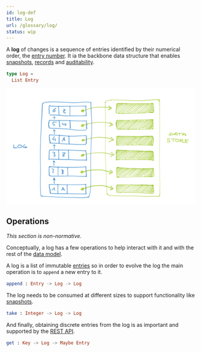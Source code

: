 ```yaml
---
id: log-def
title: Log
url: /glossary/log/
status: wip
---
```


A **log** of changes is a sequence of entries identified by
their numerical order, the [entry number](/glossary/entry#number).
It ia the backbone data structure that enables [snapshots](/glossary/snapshot/),
[records](/glossary/record/) and [auditability](/auditability/).


```elm
type Log =
  List Entry
```

![A picture of a log with A, B a Z entries](./data-model/data-model-log.png)


## Operations

_This section is non-normative._

Conceptually, a log has a few operations to help interact with it and with the
rest of the [data model](/data-model/).


A log is a list of immutable [entries](/glossary/entry/) so in order to evolve
the log the main operation is to `append` a new entry to it.

```elm
append : Entry -> Log -> Log
```

The log needs to be consumed at different sizes to support functionality like
[snapshots](/glossary/snapshots/).

```elm
take : Integer -> Log -> Log
```

And finally, obtaining discrete entries from the log is as important and
supported by the [REST API](/rest-api/).

```elm
get : Key -> Log -> Maybe Entry
```
